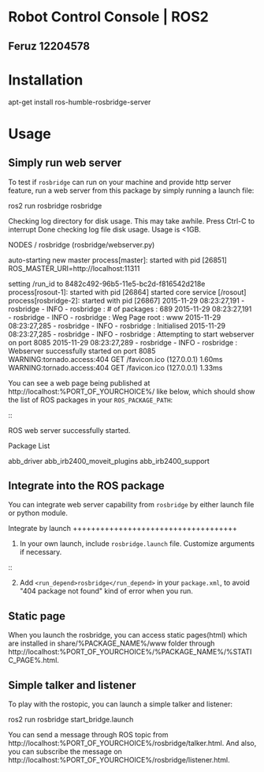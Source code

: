 # Robot Control Console | ROS2

## Feruz 12204578

# Installation

apt-get install ros-humble-rosbridge-server

# Usage

## Simply run web server

To test if `rosbridge` can run on your machine and provide http server feature, run a web server from this package by simply running a launch file:

ros2 run rosbridge rosbridge

Checking log directory for disk usage. This may take awhile.
Press Ctrl-C to interrupt
Done checking log file disk usage. Usage is <1GB.

NODES
/
rosbridge (rosbridge/webserver.py)

auto-starting new master
process[master]: started with pid [26851]
ROS_MASTER_URI=http://localhost:11311

setting /run_id to 8482c492-96b5-11e5-bc2d-f816542d218e
process[rosout-1]: started with pid [26864]
started core service [/rosout]
process[rosbridge-2]: started with pid [26867]
2015-11-29 08:23:27,191 - rosbridge - INFO - rosbridge : # of packages : 689
2015-11-29 08:23:27,191 - rosbridge - INFO - rosbridge : Weg Page root : www
2015-11-29 08:23:27,285 - rosbridge - INFO - rosbridge : Initialised
2015-11-29 08:23:27,285 - rosbridge - INFO - rosbridge : Attempting to start webserver on port 8085
2015-11-29 08:23:27,289 - rosbridge - INFO - rosbridge : Webserver successfully started on port 8085
WARNING:tornado.access:404 GET /favicon.ico (127.0.0.1) 1.60ms
WARNING:tornado.access:404 GET /favicon.ico (127.0.0.1) 1.33ms

You can see a web page being published at http://localhost:%PORT_OF_YOURCHOICE%/ like below, which should show the list of ROS packages in your `ROS_PACKAGE_PATH`:

::

ROS web server successfully started.

Package List

abb_driver
abb_irb2400_moveit_plugins
abb_irb2400_support

## Integrate into the ROS package

You can integrate web server capability from `rosbridge` by either launch file or python module.

Integrate by launch
++++++++++++++++++++++++++++++++++++

1. In your own launch, include `rosbridge.launch` file. Customize arguments if necessary.

::

  <arg name="name" default="www server for ros"/>
  <arg name="port" default="8085"/> <!-- avoid to use apache default port -->
  <arg name="webpath" default="www"/> <!-- relative path to the webroot. E.g. place this foloder in the ROS package root dir -->
  <arg name="use_rosbridge" default="true" />
  <include if="$(arg use_rosbridge)" file="$(find rosbridge)/launch/rosbridge.launch">
    <arg name="name" value="$(arg name)"/>
    <arg name="port" value="$(arg port)"/>
    <arg name="webpath" value="$(arg webpath)"/>
  </include>

2. Add `<run_depend>rosbridge</run_depend>` in your `package.xml`, to avoid "404 package not found" kind of error when you run.

## Static page

When you launch the rosbridge, you can access static pages(html) which are installed in share/%PACKAGE_NAME%/www folder through http://localhost:%PORT_OF_YOURCHOICE%/%PACKAGE_NAME%/%STATIC_PAGE%.html.

## Simple talker and listener

To play with the rostopic, you can launch a simple talker and listener:

ros2 run rosbridge start_bridge.launch

You can send a message through ROS topic from http://localhost:%PORT_OF_YOURCHOICE%/rosbridge/talker.html. And also, you can subscribe the message on http://localhost:%PORT_OF_YOURCHOICE%/rosbridge/listener.html.
